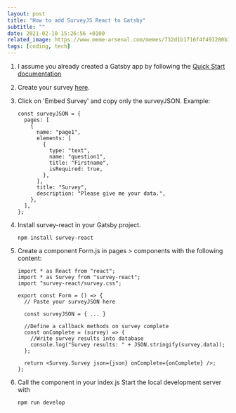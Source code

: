 ```yaml
---
layout: post
title: "How to add SurveyJS React to Gatsby"
subtitle: ""
date: 2021-02-10 15:26:56 +0100
related_image: https://www.meme-arsenal.com/memes/732d1b1716f4f493280b1ab23b19612d.jpg
tags: [coding, tech]
---
```


1. I assume you already created a Gatsby app by following the [Quick Start documentation](https://www.gatsbyjs.com/docs/quick-start/)

1. Create your survey [here](https://surveyjs.io/Survey/Builder/).

1. Click on 'Embed Survey' and copy only the surveyJSON. Example:

   ```node
   const surveyJSON = {
     pages: [
       {
         name: "page1",
         elements: [
           {
             type: "text",
             name: "question1",
             title: "Firstname",
             isRequired: true,
           },
         ],
         title: "Survey",
         description: "Please give me your data.",
       },
     ],
   };
   ```

1. Install survey-react in your Gatsby project.

   ```shell
   npm install survey-react
   ```

1. Create a component Form.js in pages > components with the following content:

   ```react
   import * as React from "react";
   import * as Survey from "survey-react";
   import "survey-react/survey.css";

   export const Form = () => {
     // Paste your surveyJSON here

     const surveyJSON = { ... }

     //Define a callback methods on survey complete
     const onComplete = (survey) => {
       //Write survey results into database
       console.log("Survey results: " + JSON.stringify(survey.data));
     };

     return <Survey.Survey json={json} onComplete={onComplete} />;
   };
   ```

1. Call the component in your index.js
   Start the local development server with
   ```shell
   npm run develop
   ```

